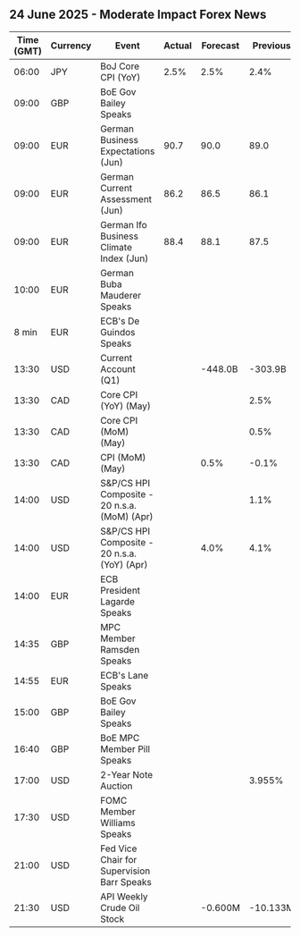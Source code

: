 ## 24 June 2025 - Moderate Impact Forex News

| Time (GMT) | Currency | Event | Actual | Forecast | Previous |
|------|----------|-------|--------|----------|----------|
| 06:00 | JPY | BoJ Core CPI (YoY) | 2.5% | 2.5% | 2.4% |
| 09:00 | GBP | BoE Gov Bailey Speaks |  |  |  |
| 09:00 | EUR | German Business Expectations (Jun) | 90.7 | 90.0 | 89.0 |
| 09:00 | EUR | German Current Assessment (Jun) | 86.2 | 86.5 | 86.1 |
| 09:00 | EUR | German Ifo Business Climate Index (Jun) | 88.4 | 88.1 | 87.5 |
| 10:00 | EUR | German Buba Mauderer Speaks |  |  |  |
| 8 min | EUR | ECB's De Guindos Speaks |  |  |  |
| 13:30 | USD | Current Account (Q1) |  | -448.0B | -303.9B |
| 13:30 | CAD | Core CPI (YoY) (May) |  |  | 2.5% |
| 13:30 | CAD | Core CPI (MoM) (May) |  |  | 0.5% |
| 13:30 | CAD | CPI (MoM) (May) |  | 0.5% | -0.1% |
| 14:00 | USD | S&P/CS HPI Composite - 20 n.s.a. (MoM) (Apr) |  |  | 1.1% |
| 14:00 | USD | S&P/CS HPI Composite - 20 n.s.a. (YoY) (Apr) |  | 4.0% | 4.1% |
| 14:00 | EUR | ECB President Lagarde Speaks |  |  |  |
| 14:35 | GBP | MPC Member Ramsden Speaks |  |  |  |
| 14:55 | EUR | ECB's Lane Speaks |  |  |  |
| 15:00 | GBP | BoE Gov Bailey Speaks |  |  |  |
| 16:40 | GBP | BoE MPC Member Pill Speaks |  |  |  |
| 17:00 | USD | 2-Year Note Auction |  |  | 3.955% |
| 17:30 | USD | FOMC Member Williams Speaks |  |  |  |
| 21:00 | USD | Fed Vice Chair for Supervision Barr Speaks |  |  |  |
| 21:30 | USD | API Weekly Crude Oil Stock |  | -0.600M | -10.133M |
